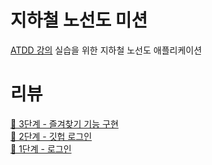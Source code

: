 # 지하철 노선도 미션
[ATDD 강의](https://edu.nextstep.camp/c/R89PYi5H) 실습을 위한 지하철 노선도 애플리케이션

# 리뷰
[🚀 3단계 - 즐겨찾기 기능 구현](https://github.com/next-step/atdd-subway-favorite/pull/433) <br>
[🚀 2단계 - 깃헙 로그인](https://github.com/next-step/atdd-subway-favorite/pull/395) <br>
[🚀 1단계 - 로그인](https://github.com/next-step/atdd-subway-favorite/pull/366) <br>

